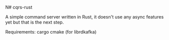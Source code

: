  N# cqrs-rust

A simple command server written in Rust, it doesn't use any async features yet but that is the next step.

Requirements: 
    cargo
    cmake (for librdkafka)
